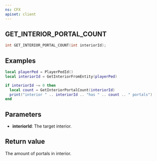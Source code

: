 ```yaml
---
ns: CFX
apiset: client
---
```

## GET_INTERIOR_PORTAL_COUNT

```c
int GET_INTERIOR_PORTAL_COUNT(int interiorId);
```

## Examples

```lua
local playerPed = PlayerPedId()
local interiorId = GetInteriorFromEntity(playerPed)

if interiorId ~= 0 then
  local count = GetInteriorPortalCount(interiorId)
  print("interior " .. interiorId .. "has " .. count .. " portals")
end
```

## Parameters
* **interiorId**: The target interior.

## Return value
The amount of portals in interior.